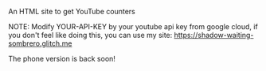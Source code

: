 An HTML site to get YouTube counters

NOTE: Modify YOUR-API-KEY by your youtube api key from google cloud, if you don't feel like doing this, you can use my site: https://shadow-waiting-sombrero.glitch.me

The phone version is back soon!